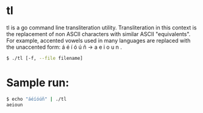 # tl
tl is a go command line transliteration utility. Transliteration in this context is the replacement of non ASCII characters with similar ASCII "equivalents". For example, accented vowels used in many languages are replaced with the unaccented form: á é í ó ú ñ -> a e i o u n .

```bash
$ ./tl [-f, --file filename]
```

# Sample run:
```bash
$ echo "áéíóúñ" | ./tl 
aeioun
```
